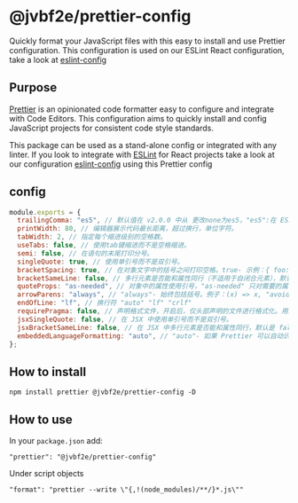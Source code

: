 # @jvbf2e/prettier-config

Quickly format your JavaScript files with this easy to install and use Prettier configuration. This configuration is used on our ESLint React configuration, take a look at [eslint-config](https://github.com/jvbf2e/eslint-config)

## Purpose

[Prettier](https://prettier.io/) is an opinionated code formatter easy to configure and integrate with Code Editors. This configuration aims to quickly install and config JavaScript projects for consistent code style standards.

This package can be used as a stand-alone config or integrated with any linter. If you look to integrate with [ESLint](https://eslint.org/) for React projects take a look at our configuration [eslint-config](https://github.com/jvbf2e/eslint-config) using this Prettier config


## config

```javascript
module.exports = {
  trailingComma: "es5", // 默认值在 v2.0.0 中从 更改none为es5，"es5":在 ES5 中有效的尾随逗号（对象、数组等）"none"- 没有尾随逗号。"all"- 尽可能使用尾随逗号
  printWidth: 80, // 编辑器展示代码最长距离，超过换行，单位字符。
  tabWidth: 2, // 指定每个缩进级别的空格数。
  useTabs: false, // 使用tab键缩进而不是空格缩进。
  semi: false, // 在语句的末尾打印分号。
  singleQuote: true, // 使用单引号而不是双引号。
  bracketSpacing: true, // 在对象文字中的括号之间打印空格。true- 示例：{ foo: bar }。false- 示例：{foo: bar}。
  bracketSameLine: false, // 多行元素是否能和属性同行（不适用于自闭合元素），默认是 false
  quoteProps: "as-needed", // 对象中的属性使用引号，"as-needed" 只对需要的属性加引号，"consistent" 同一对象中属性引号保持统一，有福同享，有难同当，"preserve" 强制使用引号。默认为 as-needed
  arrowParens: "always", // "always"- 始终包括括号。例子：(x) => x, "avoid"- 尽可能省略括号。例子：x => x
  endOfLine: "lf", // 换行符 "auto" "lf" "crlf"
  requirePragma: false, // 声明格式文件，开启后，仅头部声明的文件进行格式化。用来过度之前没有使用格式化的文件。
  jsxSingleQuote: false, // 在 JSX 中使用单引号而不是双引号。
  jsxBracketSameLine: false, // 在 JSX 中多行元素是否能和属性同行，默认是 false
  embeddedLanguageFormatting: "auto", // "auto"- 如果 Prettier 可以自动识别嵌入代码，请格式化它。"off"- 永远不要自动格式化嵌入代码。
};
```

## How to install

```
npm install prettier @jvbf2e/prettier-config -D
```

## How to use

In your `package.json` add:

```
"prettier": "@jvbf2e/prettier-config"
```

Under script objects

```
"format": "prettier --write \"{,!(node_modules)/**/}*.js\""
```
